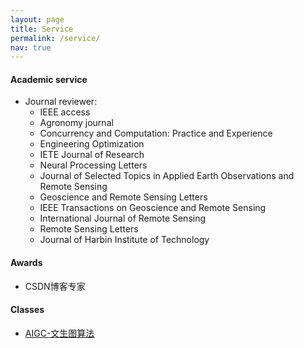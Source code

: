 ```yaml
---
layout: page
title: Service
permalink: /service/
nav: true
---
```


#### Academic service

- Journal reviewer: 
  - IEEE access  
  - Agronomy journal  
  - Concurrency and Computation: Practice and Experience
  - Engineering Optimization
  - IETE Journal of Research
  - Neural Processing Letters
  - Journal of Selected Topics in Applied Earth Observations and Remote Sensing  
  - Geoscience and Remote Sensing Letters
  - IEEE Transactions on Geoscience and Remote Sensing
  - International Journal of Remote Sensing 
  - Remote Sensing Letters
  - Journal of Harbin Institute of Technology


#### Awards

- CSDN博客专家

#### Classes

- [AIGC-文生图算法](https://edu.csdn.net/course/detail/39618?utm_source=course_from_topic)



